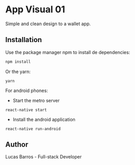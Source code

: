# App Visual 01

Simple and clean design to a wallet app. 

## Installation

Use the package manager npm to install de dependencies:

```bash
npm install
```

Or the yarn:

```
yarn 
```

For android phones: 

- Start the metro server
```
react-native start
```

- Install the android application
```
react-native run-android
```

## Author
Lucas Barros - Full-stack Developer

